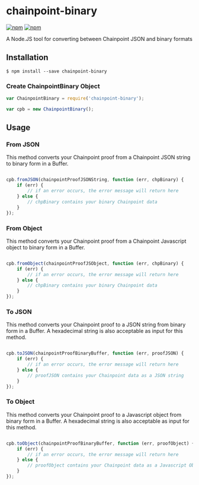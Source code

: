 # chainpoint-binary

[![npm](https://img.shields.io/npm/l/chainpoint-binary.svg)](https://www.npmjs.com/package/chainpoint-binary)
[![npm](https://img.shields.io/npm/v/chainpoint-binary.svg)](https://www.npmjs.com/package/chainpoint-binary)

A Node.JS tool for converting between Chainpoint JSON and binary formats

## Installation

```
$ npm install --save chainpoint-binary
```

### Create ChainpointBinary Object

```js
var ChainpointBinary = require('chainpoint-binary');

var cpb = new ChainpointBinary();
```

## Usage

### From JSON

This method converts your Chainpoint proof from a Chainpoint JSON string to binary form in a Buffer.

```js

cpb.fromJSON(chainpointProofJSONString, function (err, chpBinary) {
    if (err) {
        // if an error occurs, the error message will return here
    } else {
        // chpBinary contains your binary Chainpoint data
    }
});
```

### From Object

This method converts your Chainpoint proof from a Chainpoint Javascript object to binary form in a Buffer.

```js

cpb.fromObject(chainpointProofJSObject, function (err, chpBinary) {
    if (err) {
        // if an error occurs, the error message will return here
    } else {
        // chpBinary contains your binary Chainpoint data
    }
});
```

### To JSON

This method converts your Chainpoint proof to a JSON string from binary form in a Buffer. A hexadecimal string is also acceptable as input for this method.

```js

cpb.toJSON(chainpointProofBinaryBuffer, function (err, proofJSON) {
    if (err) {
        // if an error occurs, the error message will return here
    } else {
        // proofJSON contains your Chainpoint data as a JSON string
    }
});
```

### To Object

This method converts your Chainpoint proof to a Javascript object from binary form in a Buffer. A hexadecimal string is also acceptable as input for this method.

```js

cpb.toObject(chainpointProofBinaryBuffer, function (err, proofObject) {
    if (err) {
        // if an error occurs, the error message will return here
    } else {
        // proofObject contains your Chainpoint data as a Javascript Object
    }
});
```

